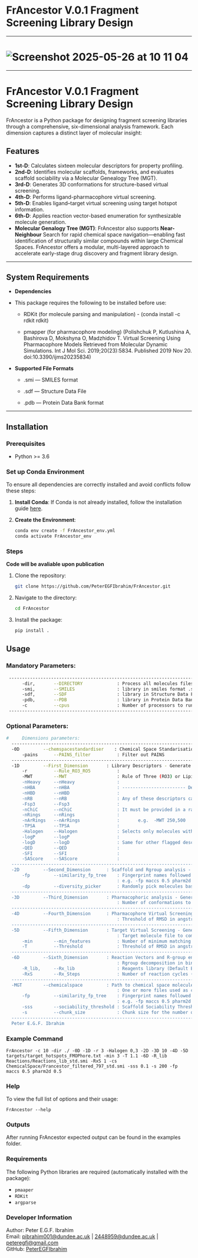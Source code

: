 # FrAncestor V.0.1 Fragment Screening Library Design

---

# ![Screenshot 2025-05-26 at 10 11 04](https://github.com/user-attachments/assets/0dea040b-d8e8-4ed5-9786-af1e9999b8f0)


---

# FrAncestor V.0.1 Fragment Screening Library Design

FrAncestor is a Python package for designing fragment screening libraries through a comprehensive, six-dimensional analysis framework. 
Each dimension captures a distinct layer of molecular insight: 
## Features
- **1st-D**: Calculates sixteen molecular descriptors for property profiling.
- **2nd-D**: Identifies molecular scaffolds, frameworks, and evaluates scaffold sociability via a Molecular Genealogy Tree (MGT).
- **3rd-D**: Generates 3D conformations for structure-based virtual screening.
- **4th-D**: Performs ligand-pharmacophore virtual screening.
- **5th-D**: Enables ligand–target virtual screening using target hotspot information.
- **6th-D**: Applies reaction vector-based enumeration for synthesizable molecule generation.
- **Molecular Genalogy Tree (MGT)**: FrAncestor also supports **Near-Neighbour** Search for rapid chemical space navigation—enabling fast identification of structurally similar compounds within large Chemical Spaces.
FrAncestor offers a modular, multi-layered approach to accelerate early-stage drug discovery and fragment library design.
---

## System Requirements

- **Dependencies**  

- This package requires the following to be installed before use:

  - RDKit (for molecule parsing and manipulation) - (conda install -c rdkit rdkit)

  - pmapper (for pharmacophore modeling) (Polishchuk P, Kutlushina A, Bashirova D, Mokshyna O, Madzhidov T. Virtual Screening Using Pharmacophore Models Retrieved from Molecular Dynamic Simulations. Int J Mol Sci. 2019;20(23):5834. Published 2019 Nov 20. doi:10.3390/ijms20235834)

- **Supported File Formats**  

  - .smi — SMILES format

  - .sdf — Structure Data File

  - .pdb — Protein Data Bank format 
---

## Installation

### Prerequisites

- Python >= 3.6

### Set up Conda Environment

To ensure all dependencies are correctly installed and avoid conflicts follow these steps:

1. **Install Conda**: If Conda is not already installed, follow the installation guide [here](https://docs.conda.io/en/latest/miniconda.html).

2. **Create the Environment**:
   ```bash
   conda env create -f FrAncestor_env.yml
   conda activate FrAncestor_env
   ```

### Steps

**Code will be avaliable upon publication**

1. Clone the repository:
   ```bash
   git clone https://github.com/PeterEGFIbrahim/FrAncestor.git

2. Navigate to the directory:
   ```bash
   cd FrAncestor
   
4. Install the package:
   ```bash
   pip install .

## Usage

### Mandatory Parameters:
   ```bash
    --------------------------------------------------------------------------------------------------------------------------------------
         -dir,       --DIRECTORY             : Process all molecules files in a directory
         -smi,       --SMILES                : library in smiles format .smi
         -sdf,       --SDF                   : library in Structure Data File format .sdf
         -pdb,       --PDB                   : library in Protein Data Bank format .pdb
         -c          --cpus                  : Number of processors to run parallel jobs; if not defined default cpu count.
    --------------------------------------------------------------------------------------------------------------------------------------  
   ```
### Optional Parameters:
   ```bash
#     Dimensions parameters:
     --------------------------------------------------------------------------------------------------------------------------------------
     -0D         --chemspacestandardiser    : Chemical Space Standarisation Processor
         -pains      --PAINS_filter          : Filter out PAINS
     --------------------------------------------------------------------------------------------------------------------------------------
     -1D         --First_Dimension       : Library Descriptors - Generate 1D
         -r          --Rule_RO3_RO5          : 
         -MWT        --MWT                   : Rule of Three (RO3) or Lipinski's Rule of Five (RO5) e.g. 3 or 5
         -nHeavy     --nHeavy                : 
         -nHBA       --nHBA                  : ------------------------ Descriptor customization -------------------------
         -nHBD       --nHBD                  : 
         -nRB        --nRB                   : Any of these descriptors can be specified separately:
         -Fsp3       --Fsp3                  : 
         -nChiC      --nChiC                 : It must be provided in a range between two integers separated by , 
         -nRings     --nRings                :         
         -nArRings   --nArRings              :       e.g.  -MWT 250,500 
         -TPSA       --TPSA                  : 
         -Halogen    --Halogen               : Selects only molecules with MWT between 250 and 500
         -logP       --logP                  :
         -logD       --logD                  : Same for other flagged descriptors 
         -QED        --QED                   :
         -SFI        --SFI                   : 
         -SAScore    --SAScore               :  
     --------------------------------------------------------------------------------------------------------------------------------------
     -2D         --Second_Dimension      : Scaffold and Rgroup analysis - Generate 2D
         -fp         --similarity_fp_tree    : Fingerprint names followed by thresholds; pharm2d 0.5 maccs 0.2 morgan 0.1 torsion atompairs or avalon
                                             : e.g. -fp maccs 0.5 pharm2d 0.5 morgan 0.8 morgan 0.3 ... 
         -dp         --diversity_picker      : Randomly pick molecules based on Diversity Picker modul. Number of desired molecules. e.g., 1000
     --------------------------------------------------------------------------------------------------------------------------------------
     -3D         --Third_Dimension       : Pharmacophoric analysis - Generate 3D
                                             : Number of conformations to be generated per molecule. (defaults: 3)
     --------------------------------------------------------------------------------------------------------------------------------------
     -4D         --Fourth_Dimension      : Pharmacophore Virtual Screening - Generate 4D
                                             : Threshold of RMSD in angstrom (A), in decimals. (Default = 1.1)
     --------------------------------------------------------------------------------------------------------------------------------------
     -5D         --Fifth_Dimension       : Target Virtual Screening - Generate 5D
                                             : Target molecule file to compare against.
         -min        --min_features          : Number of minimum matching pharmacophoric features (defaults: 3)
         -T          --Threshold             : Threshold of RMSD in angstrom (A), in decimals e.g., 1.1
     --------------------------------------------------------------------------------------------------------------------------------------
     -6D         --Sixth_Dimension       : Reaction Vectors and R-group enumeration - Generate 6D 
                                             : Rgroup decomposition in binding site after Hit identification.
         -R_lib,     --Rx_lib                : Reagents library (Default Enamine Building blocks .smi file)
         -RxS        --Rx_Steps              : Number of reaction cycles (Reaction-steps).
     --------------------------------------------------------------------------------------------------------------------------------------
     -MGT        --chemicalspace         : Path to chemical space molecules file (finding Near-Neighbours) 
                                             : One or more files used as chemical space reference (must differ from input files)
         -fp         --similarity_fp_tree    : Fingerprint names followed by thresholds; pharm2d 0.5 maccs 0.2 morgan 0.1 torsion atompairs or avalon
                                             : e.g. -fp maccs 0.5 pharm2d 0.5 morgan 0.8 morgan 0.3 ... 
         -sss        --sociability_threshold : Scaffold Sociability Threshold (default = 0.1)
         -s          --chunk_size            : Chunk size for the number of molecules in the Chemical space, (default = 1000)
     --------------------------------------------------------------------------------------------------------------------------------------
     Peter E.G.F. Ibrahim
   ```

### Example Command
   ```
FrAncestor -c 10 -dir ./ -0D -1D -r 3 -Halogen 0,3 -2D -3D 10 -4D -5D targets/target_hotspots_FMOPhore.txt -min 3 -T 1.1 -6D -R_lib Reactions/Reactions_lib_std.smi -RxS 1 -cs ChemicalSpace/Francestor_filtered_797_std.smi -sss 0.1 -s 200 -fp maccs 0.5 pharm2d 0.5
   ```
### Help
To view the full list of options and their usage:
   ```
FrAncestor --help
   ```
### Outputs

After running FrAncestor expected output can be found in the examples folder.

### Requirements

The following Python libraries are required (automatically installed with the package):

- `pmaaper`
- `RDKit`
- `argparse`

### Developer Information

Author: Peter E.G.F. Ibrahim  
Email: pibrahim001@dundee.ac.uk | 2448959@dundee.ac.uk | peteregfi@gmail.com  
GitHub: [PeterEGFIbrahim](https://github.com/PeterEGFIbrahim)  
